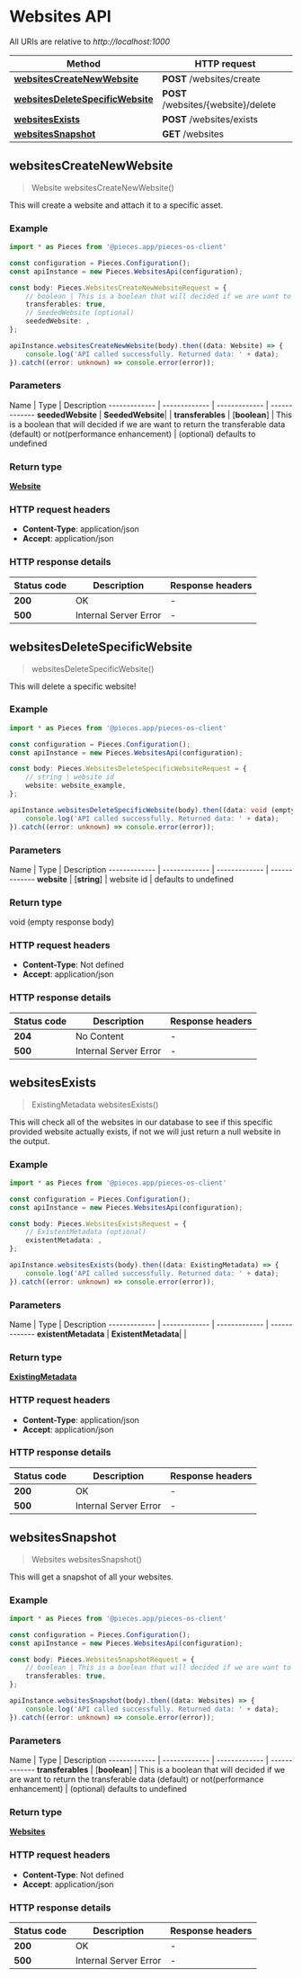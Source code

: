 # Websites API

All URIs are relative to *http://localhost:1000*

Method | HTTP request
------------- | -------------
[**websitesCreateNewWebsite**](WebsitesApi#websitescreatenewwebsite) | **POST** /websites/create
[**websitesDeleteSpecificWebsite**](WebsitesApi#websitesdeletespecificwebsite) | **POST** /websites/\{website\}/delete
[**websitesExists**](WebsitesApi#websitesexists) | **POST** /websites/exists
[**websitesSnapshot**](WebsitesApi#websitessnapshot) | **GET** /websites


## **websitesCreateNewWebsite**
> Website websitesCreateNewWebsite()

This will create a website and attach it to a specific asset.

### Example

```typescript
import * as Pieces from '@pieces.app/pieces-os-client'

const configuration = Pieces.Configuration();
const apiInstance = new Pieces.WebsitesApi(configuration);

const body: Pieces.WebsitesCreateNewWebsiteRequest = {
    // boolean | This is a boolean that will decided if we are want to return the transferable data (default) or not(performance enhancement) (optional)
    transferables: true,
    // SeededWebsite (optional)
    seededWebsite: ,
};

apiInstance.websitesCreateNewWebsite(body).then((data: Website) => {
    console.log('API called successfully. Returned data: ' + data);
}).catch((error: unknown) => console.error(error));
```

### Parameters

Name | Type | Description
------------- | ------------- | ------------- | -------------
 **seededWebsite** | **SeededWebsite**|  |
 **transferables** | [**boolean**] | This is a boolean that will decided if we are want to return the transferable data (default) or not(performance enhancement) | (optional) defaults to undefined


### Return type

[**Website**](../models/Website)

### HTTP request headers

- **Content-Type**: application/json
- **Accept**: application/json


### HTTP response details
| Status code | Description | Response headers
|-------------|-------------|------------------
**200** | OK |  -  |
**500** | Internal Server Error |  -  |

## **websitesDeleteSpecificWebsite**
> websitesDeleteSpecificWebsite()

This will delete a specific website!

### Example

```typescript
import * as Pieces from '@pieces.app/pieces-os-client'

const configuration = Pieces.Configuration();
const apiInstance = new Pieces.WebsitesApi(configuration);

const body: Pieces.WebsitesDeleteSpecificWebsiteRequest = {
    // string | website id
    website: website_example,
};

apiInstance.websitesDeleteSpecificWebsite(body).then((data: void (empty response body)) => {
    console.log('API called successfully. Returned data: ' + data);
}).catch((error: unknown) => console.error(error));
```

### Parameters

Name | Type | Description
------------- | ------------- | ------------- | -------------
 **website** | [**string**] | website id | defaults to undefined


### Return type

void (empty response body)

### HTTP request headers

- **Content-Type**: Not defined
- **Accept**: application/json


### HTTP response details
| Status code | Description | Response headers
|-------------|-------------|------------------
**204** | No Content |  -  |
**500** | Internal Server Error |  -  |

## **websitesExists**
> ExistingMetadata websitesExists()

This will check all of the websites in our database to see if this specific provided website actually exists, if not we will just return a null website in the output.

### Example

```typescript
import * as Pieces from '@pieces.app/pieces-os-client'

const configuration = Pieces.Configuration();
const apiInstance = new Pieces.WebsitesApi(configuration);

const body: Pieces.WebsitesExistsRequest = {
    // ExistentMetadata (optional)
    existentMetadata: ,
};

apiInstance.websitesExists(body).then((data: ExistingMetadata) => {
    console.log('API called successfully. Returned data: ' + data);
}).catch((error: unknown) => console.error(error));
```

### Parameters

Name | Type | Description
------------- | ------------- | ------------- | -------------
 **existentMetadata** | **ExistentMetadata**|  |


### Return type

[**ExistingMetadata**](../models/ExistingMetadata)

### HTTP request headers

- **Content-Type**: application/json
- **Accept**: application/json


### HTTP response details
| Status code | Description | Response headers
|-------------|-------------|------------------
**200** | OK |  -  |
**500** | Internal Server Error |  -  |

## **websitesSnapshot**
> Websites websitesSnapshot()

This will get a snapshot of all your websites.

### Example

```typescript
import * as Pieces from '@pieces.app/pieces-os-client'

const configuration = Pieces.Configuration();
const apiInstance = new Pieces.WebsitesApi(configuration);

const body: Pieces.WebsitesSnapshotRequest = {
    // boolean | This is a boolean that will decided if we are want to return the transferable data (default) or not(performance enhancement) (optional)
    transferables: true,
};

apiInstance.websitesSnapshot(body).then((data: Websites) => {
    console.log('API called successfully. Returned data: ' + data);
}).catch((error: unknown) => console.error(error));
```

### Parameters

Name | Type | Description
------------- | ------------- | ------------- | -------------
 **transferables** | [**boolean**] | This is a boolean that will decided if we are want to return the transferable data (default) or not(performance enhancement) | (optional) defaults to undefined


### Return type

[**Websites**](../models/Websites)

### HTTP request headers

- **Content-Type**: Not defined
- **Accept**: application/json


### HTTP response details
| Status code | Description | Response headers
|-------------|-------------|------------------
**200** | OK |  -  |
**500** | Internal Server Error |  -  |


